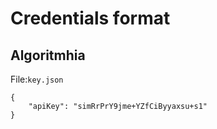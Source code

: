 # Credentials format

## Algoritmhia

File:`key.json`

```
{
	"apiKey": "simRrPrY9jme+YZfCiByyaxsu+s1"
}
```

